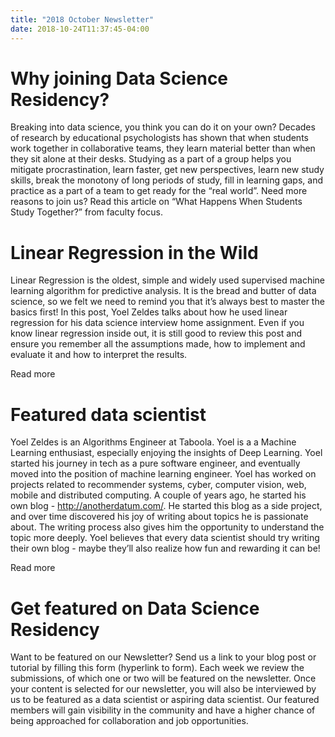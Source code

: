```yaml
---
title: "2018 October Newsletter"
date: 2018-10-24T11:37:45-04:00
---
```


# Why joining Data Science Residency?

Breaking into data science, you think you can do it on your own? Decades of research by educational psychologists has shown that when students work together in collaborative teams, they learn material better than when they sit alone at their desks. Studying as a part of a group helps you mitigate procrastination, learn faster, get new perspectives, learn new study skills, break the monotony of long periods of study, fill in learning gaps, and practice as a part of a team to get ready for the “real world”. Need more reasons to join us? Read this article on “What Happens When Students Study Together?” from faculty focus.

# Linear Regression in the Wild

Linear Regression is the oldest, simple and widely used supervised machine learning algorithm for predictive analysis. It is the bread and butter of data science, so we felt we need to remind you that it’s always best to master the basics first! In this post, Yoel Zeldes talks about how he used linear regression for his data science interview home assignment. Even if you know linear regression inside out, it is still good to review this post and ensure you remember all the assumptions made, how to implement and evaluate it and how to interpret the results.

Read more

# Featured data scientist

Yoel Zeldes is an Algorithms Engineer at Taboola. Yoel is a a Machine Learning enthusiast, especially enjoying the insights of Deep Learning. Yoel started his journey in tech as a pure software engineer, and eventually moved into the position of machine learning engineer. Yoel has worked on projects related to recommender systems, cyber, computer vision, web, mobile and distributed computing. A couple of years ago, he started his own blog - http://anotherdatum.com/. He started this blog as a side project, and over time discovered his joy of writing about topics he is passionate about. The writing process also gives him the opportunity to understand the topic more deeply. Yoel believes that every data scientist should try writing their own blog - maybe they’ll also realize how fun and rewarding it can be!

Read more

# Get featured on Data Science Residency

Want to be featured on our Newsletter? Send us a link to your blog post or tutorial by filling this form (hyperlink to form). Each week we review the submissions, of which one or two will be featured on the newsletter. Once your content is selected for our newsletter, you will also be interviewed by us to be featured as a data scientist or aspiring data scientist. Our featured members will gain visibility in the community and have a higher chance of being approached for collaboration and job opportunities.
